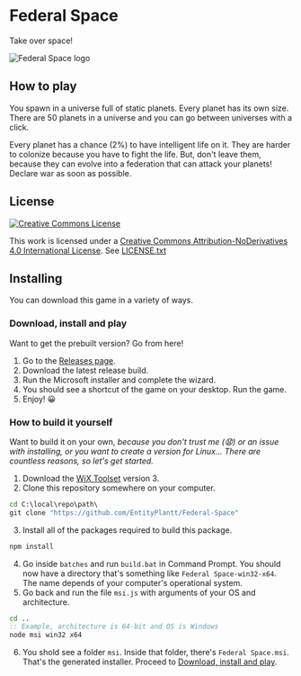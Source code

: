 # Federal Space
Take over space!

![Federal Space logo](https://raw.githubusercontent.com/EntityPlantt/Federal-Space/main/images/icon.ico)

## How to play
You spawn in a universe full of static planets. Every planet has its own size. There are 50 planets in a universe and you can go between universes with a click.

Every planet has a chance (2%) to have intelligent life on it. They are harder to colonize because you have to fight the life. But, don't leave them, because they can evolve into a federation that can attack your planets! Declare war as soon as possible.

## License
[![Creative Commons License](https://i.creativecommons.org/l/by-nd/4.0/88x31.png)](http://creativecommons.org/licenses/by-nd/4.0/)

This work is licensed under a [Creative Commons Attribution-NoDerivatives 4.0 International License](http://creativecommons.org/licenses/by-nd/4.0/).
See [LICENSE.txt](https://github.com/EntityPlantt/Federal-Space/blob/main/LICENSE.txt)

## Installing
You can download this game in a variety of ways.

### Download, install and play
Want to get the prebuilt version? Go from here!
1. Go to the [Releases page](https://github.com/EntityPlantt/Federal-Space/releases).
2. Download the latest release build.
3. Run the Microsoft installer and complete the wizard.
4. You should see a shortcut of the game on your desktop. Run the game.
5. Enjoy! 😀

### How to build it yourself
Want to build it on your own, *because you don't trust me (😧) or an issue with installing, or you want to create a version for Linux... There are countless reasons, so let's get started.*
1. Download the [WiX Toolset](http://wixtoolset.org/releases/) version 3.
2. Clone this repository somewhere on your computer.
  ```bat
  cd C:\local\repo\path\
  git clone "https://github.com/EntityPlantt/Federal-Space"
  ```
3. Install all of the packages required to build this package.
  ```bat
  npm install
  ```
4. Go inside `batches` and run `build.bat` in Command Prompt. You should now have a directory that's something like `Federal Space-win32-x64`. The name depends of your computer's operational system.
5. Go back and run the file `msi.js` with arguments of your OS and architecture.
  ```bat
  cd ..
  :: Example, architecture is 64-bit and OS is Windows
  node msi win32 x64
  ```
6. You shold see a folder `msi`. Inside that folder, there's `Federal Space.msi`. That's the generated installer. Proceed to [Download, install and play](#download-install-and-play).